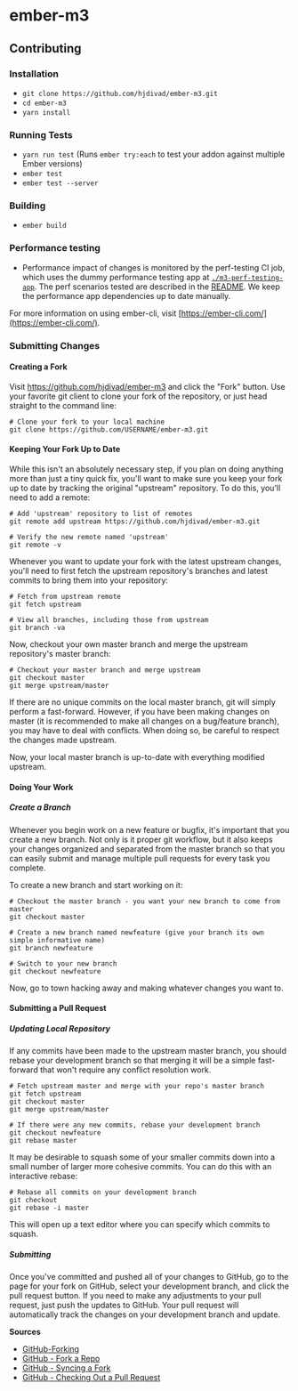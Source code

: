 # ember-m3

## Contributing

### Installation

- `git clone https://github.com/hjdivad/ember-m3.git`
- `cd ember-m3`
- `yarn install`

### Running Tests

- `yarn run test` (Runs `ember try:each` to test your addon against multiple Ember versions)
- `ember test`
- `ember test --server`

### Building

- `ember build`

### Performance testing

- Performance impact of changes is monitored by the perf-testing CI job, which uses the dummy performance testing app at [`./m3-perf-testing-app`](m3-perf-testing-app/). The perf scenarios tested are described in the [README](m3-perf-testing-app/README.md). We keep the performance app dependencies up to date manually. 

For more information on using ember-cli, visit [https://ember-cli.com/](https://ember-cli.com/).

[json-api:primary-data]: http://jsonapi.org/format/#document-top-level

### Submitting Changes

#### Creating a Fork

Visit https://github.com/hjdivad/ember-m3 and click the "Fork" button. Use your favorite git client to clone your fork of the repository, or just head straight to the command line:

```shell
# Clone your fork to your local machine
git clone https://github.com/USERNAME/ember-m3.git
```

#### Keeping Your Fork Up to Date

While this isn't an absolutely necessary step, if you plan on doing anything more than just a tiny quick fix, you'll want to make sure you keep your fork up to date by tracking the original "upstream" repository. To do this, you'll need to add a remote:

```shell
# Add 'upstream' repository to list of remotes
git remote add upstream https://github.com/hjdivad/ember-m3.git

# Verify the new remote named 'upstream'
git remote -v
```

Whenever you want to update your fork with the latest upstream changes, you'll need to first fetch the upstream repository's branches and latest commits to bring them into your repository:

```shell
# Fetch from upstream remote
git fetch upstream

# View all branches, including those from upstream
git branch -va
```

Now, checkout your own master branch and merge the upstream repository's master branch:

```shell
# Checkout your master branch and merge upstream
git checkout master
git merge upstream/master
```

If there are no unique commits on the local master branch, git will simply perform a fast-forward. However, if you have been making changes on master (it is recommended to make all changes on a bug/feature branch), you may have to deal with conflicts. When doing so, be careful to respect the changes made upstream.

Now, your local master branch is up-to-date with everything modified upstream.

#### Doing Your Work

##### Create a Branch
Whenever you begin work on a new feature or bugfix, it's important that you create a new branch. Not only is it proper git workflow, but it also keeps your changes organized and separated from the master branch so that you can easily submit and manage multiple pull requests for every task you complete.

To create a new branch and start working on it:

```shell
# Checkout the master branch - you want your new branch to come from master
git checkout master

# Create a new branch named newfeature (give your branch its own simple informative name)
git branch newfeature

# Switch to your new branch
git checkout newfeature
```

Now, go to town hacking away and making whatever changes you want to.

#### Submitting a Pull Request

##### Updating Local Repository

If any commits have been made to the upstream master branch, you should rebase your development branch so that merging it will be a simple fast-forward that won't require any conflict resolution work.

```shell
# Fetch upstream master and merge with your repo's master branch
git fetch upstream
git checkout master
git merge upstream/master

# If there were any new commits, rebase your development branch
git checkout newfeature
git rebase master
```

It may be desirable to squash some of your smaller commits down into a small number of larger more cohesive commits. You can do this with an interactive rebase:

```shell
# Rebase all commits on your development branch
git checkout
git rebase -i master
```

This will open up a text editor where you can specify which commits to squash.

##### Submitting

Once you've committed and pushed all of your changes to GitHub, go to the page for your fork on GitHub, select your development branch, and click the pull request button. If you need to make any adjustments to your pull request, just push the updates to GitHub. Your pull request will automatically track the changes on your development branch and update.



**Sources**
* [GitHub-Forking](https://gist.github.com/Chaser324/ce0505fbed06b947d962)
* [GitHub - Fork a Repo](https://help.github.com/articles/fork-a-repo)
* [GitHub - Syncing a Fork](https://help.github.com/articles/syncing-a-fork)
* [GitHub - Checking Out a Pull Request](https://help.github.com/articles/checking-out-pull-requests-locally)
